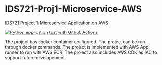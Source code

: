 # IDS721-Proj1-Microservice-AWS
IDS721 Project 1: Microservice Application on AWS

[![Python application test with Github Actions](https://github.com/yuboding/IDS721-Proj1-Microservice-AWS/actions/workflows/main.yml/badge.svg)](https://github.com/yuboding/IDS721-Proj1-Microservice-AWS/actions/workflows/main.yml)

The project has docker container configured.
The project can be run through docker commands.
The project is implemented with AWS App runner to run with AWS ECR.
The project also includes AWS CDK as IAC to support future developement.
